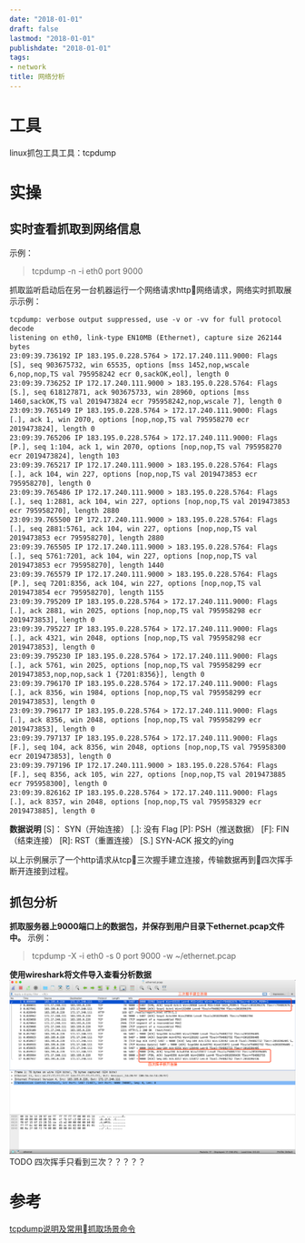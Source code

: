 ```yaml
---
date: "2018-01-01"
draft: false
lastmod: "2018-01-01"
publishdate: "2018-01-01"
tags:
- network
title: 网络分析
---
```

# 工具
linux抓包工具工具：tcpdump

# 实操
## 实时查看抓取到网络信息
示例：
> tcpdump -n -i eth0 port 9000

抓取监听启动后在另一台机器运行一个网络请求http网络请求，网络实时抓取展示示例：
```
tcpdump: verbose output suppressed, use -v or -vv for full protocol decode
listening on eth0, link-type EN10MB (Ethernet), capture size 262144 bytes
23:09:39.736192 IP 183.195.0.228.5764 > 172.17.240.111.9000: Flags [S], seq 903675732, win 65535, options [mss 1452,nop,wscale 6,nop,nop,TS val 795958242 ecr 0,sackOK,eol], length 0
23:09:39.736252 IP 172.17.240.111.9000 > 183.195.0.228.5764: Flags [S.], seq 618127871, ack 903675733, win 28960, options [mss 1460,sackOK,TS val 2019473824 ecr 795958242,nop,wscale 7], length 0
23:09:39.765149 IP 183.195.0.228.5764 > 172.17.240.111.9000: Flags [.], ack 1, win 2070, options [nop,nop,TS val 795958270 ecr 2019473824], length 0
23:09:39.765206 IP 183.195.0.228.5764 > 172.17.240.111.9000: Flags [P.], seq 1:104, ack 1, win 2070, options [nop,nop,TS val 795958270 ecr 2019473824], length 103
23:09:39.765217 IP 172.17.240.111.9000 > 183.195.0.228.5764: Flags [.], ack 104, win 227, options [nop,nop,TS val 2019473853 ecr 795958270], length 0
23:09:39.765486 IP 172.17.240.111.9000 > 183.195.0.228.5764: Flags [.], seq 1:2881, ack 104, win 227, options [nop,nop,TS val 2019473853 ecr 795958270], length 2880
23:09:39.765500 IP 172.17.240.111.9000 > 183.195.0.228.5764: Flags [.], seq 2881:5761, ack 104, win 227, options [nop,nop,TS val 2019473853 ecr 795958270], length 2880
23:09:39.765505 IP 172.17.240.111.9000 > 183.195.0.228.5764: Flags [.], seq 5761:7201, ack 104, win 227, options [nop,nop,TS val 2019473853 ecr 795958270], length 1440
23:09:39.765579 IP 172.17.240.111.9000 > 183.195.0.228.5764: Flags [P.], seq 7201:8356, ack 104, win 227, options [nop,nop,TS val 2019473854 ecr 795958270], length 1155
23:09:39.795209 IP 183.195.0.228.5764 > 172.17.240.111.9000: Flags [.], ack 2881, win 2025, options [nop,nop,TS val 795958298 ecr 2019473853], length 0
23:09:39.795227 IP 183.195.0.228.5764 > 172.17.240.111.9000: Flags [.], ack 4321, win 2048, options [nop,nop,TS val 795958298 ecr 2019473853], length 0
23:09:39.795230 IP 183.195.0.228.5764 > 172.17.240.111.9000: Flags [.], ack 5761, win 2025, options [nop,nop,TS val 795958299 ecr 2019473853,nop,nop,sack 1 {7201:8356}], length 0
23:09:39.796170 IP 183.195.0.228.5764 > 172.17.240.111.9000: Flags [.], ack 8356, win 1984, options [nop,nop,TS val 795958299 ecr 2019473853], length 0
23:09:39.796177 IP 183.195.0.228.5764 > 172.17.240.111.9000: Flags [.], ack 8356, win 2048, options [nop,nop,TS val 795958299 ecr 2019473853], length 0
23:09:39.797137 IP 183.195.0.228.5764 > 172.17.240.111.9000: Flags [F.], seq 104, ack 8356, win 2048, options [nop,nop,TS val 795958300 ecr 2019473853], length 0
23:09:39.797196 IP 172.17.240.111.9000 > 183.195.0.228.5764: Flags [F.], seq 8356, ack 105, win 227, options [nop,nop,TS val 2019473885 ecr 795958300], length 0
23:09:39.826162 IP 183.195.0.228.5764 > 172.17.240.111.9000: Flags [.], ack 8357, win 2048, options [nop,nop,TS val 795958329 ecr 2019473885], length 0
```
**数据说明**
[S]： SYN（开始连接）
[.]: 没有 Flag
[P]: PSH（推送数据）
[F]: FIN （结束连接）
[R]: RST（重置连接）
[S.] SYN-ACK 报文的ying

以上示例展示了一个http请求从tcp三次握手建立连接，传输数据再到四次挥手断开连接到过程。

## 抓包分析
**抓取服务器上9000端口上的数据包，并保存到用户目录下ethernet.pcap文件中。**
示例：
> tcpdump -X -i eth0 -s 0 port 9000 -w ~/ethernet.pcap

**使用wireshark将文件导入查看分析数据**
![wireshark分析](../../picture/wireshark分析.png)
TODO 四次挥手只看到三次？？？？？


# 参考
[tcpdump说明及常用抓取场景命令](https://amits-notes.readthedocs.io/en/latest/networking/tcpdump.html)